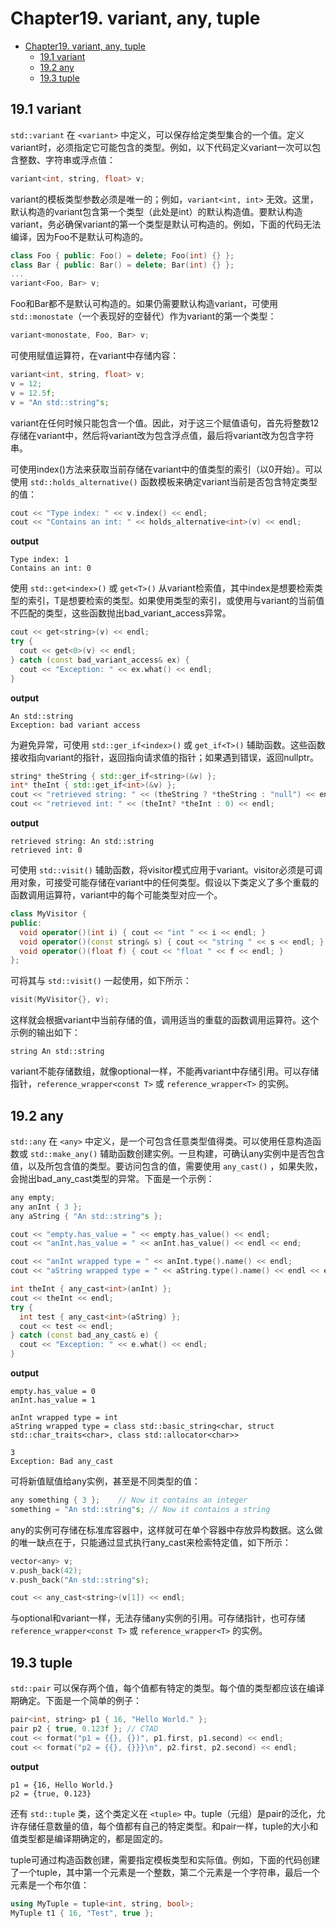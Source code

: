 # Chapter19. variant, any, tuple

- [Chapter19. variant, any, tuple](#chapter19-variant-any-tuple)
  - [19.1 variant](#191-variant)
  - [19.2 any](#192-any)
  - [19.3 tuple](#193-tuple)

## 19.1 variant

`std::variant` 在 `<variant>` 中定义，可以保存给定类型集合的一个值。定义variant时，必须指定它可能包含的类型。例如，以下代码定义variant一次可以包含整数、字符串或浮点值：

```cpp
variant<int, string, float> v;
``` 

variant的模板类型参数必须是唯一的；例如，`variant<int, int>` 无效。这里，默认构造的variant包含第一个类型（此处是int）的默认构造值。要默认构造variant，务必确保variant的第一个类型是默认可构造的。例如，下面的代码无法编译，因为Foo不是默认可构造的。

```cpp
class Foo { public: Foo() = delete; Foo(int) {} };
class Bar { public: Bar() = delete; Bar(int) {} };
...
variant<Foo, Bar> v;
```

Foo和Bar都不是默认可构造的。如果仍需要默认构造variant，可使用 `std::monostate`（一个表现好的空替代）作为variant的第一个类型：

```cpp
variant<monostate, Foo, Bar> v;
```

可使用赋值运算符，在variant中存储内容：

```cpp
variant<int, string, float> v;
v = 12;
v = 12.5f;
v = "An std::string"s;
```

variant在任何时候只能包含一个值。因此，对于这三个赋值语句，首先将整数12存储在variant中，然后将variant改为包含浮点值，最后将variant改为包含字符串。

可使用index()方法来获取当前存储在variant中的值类型的索引（以0开始）。可以使用 `std::holds_alternative()` 函数模板来确定variant当前是否包含特定类型的值：

```cpp
cout << "Type index: " << v.index() << endl;
cout << "Contains an int: " << holds_alternative<int>(v) << endl; 
```

**output**

```
Type index: 1
Contains an int: 0
```

使用 `std::get<index>()` 或 `get<T>()` 从variant检索值，其中index是想要检索类型的索引，T是想要检索的类型。如果使用类型的索引，或使用与variant的当前值不匹配的类型，这些函数抛出bad_variant_access异常。

```cpp
cout << get<string>(v) << endl;
try {
  cout << get<0>(v) << endl;
} catch (const bad_variant_access& ex) {
  cout << "Exception: " << ex.what() << endl;
}
```

**output**

```
An std::string
Exception: bad variant access
```

为避免异常，可使用 `std::ger_if<index>()` 或 `get_if<T>()` 辅助函数。这些函数接收指向variant的指针，返回指向请求值的指针；如果遇到错误，返回nullptr。

```cpp
string* theString { std::ger_if<string>(&v) };
int* theInt { std::get_if<int>(&v) };
cout << "retrieved string: " << (theString ? *theString : "null") << endl;
cout << "retrieved int: " << (theInt? *theInt : 0) << endl;
```

**output**

```
retrieved string: An std::string
retrieved int: 0
```

可使用 `std::visit()` 辅助函数，将visitor模式应用于variant。visitor必须是可调用对象，可接受可能存储在variant中的任何类型。假设以下类定义了多个重载的函数调用运算符，variant中的每个可能类型对应一个。

```cpp
class MyVisitor {
public:
  void operator()(int i) { cout << "int " << i << endl; }
  void operator()(const string& s) { cout << "string " << s << endl; }
  void operator()(float f) { cout << "float " << f << endl; }
};
```

可将其与 `std::visit()` 一起使用，如下所示：

```cpp
visit(MyVisitor{}, v);
```

这样就会根据variant中当前存储的值，调用适当的重载的函数调用运算符。这个示例的输出如下：

```
string An std::string
```

variant不能存储数组，就像optional一样，不能再variant中存储引用。可以存储指针，`reference_wrapper<const T>` 或 `reference_wrapper<T>` 的实例。

## 19.2 any

`std::any` 在 `<any>` 中定义，是一个可包含任意类型值得类。可以使用任意构造函数或 `std::make_any()` 辅助函数创建实例。一旦构建，可确认any实例中是否包含值，以及所包含值的类型。要访问包含的值，需要使用 `any_cast()` ，如果失败，会抛出bad_any_cast类型的异常。下面是一个示例：

```cpp
any empty;
any anInt { 3 };
any aString { "An std::string"s };

cout << "empty.has_value = " << empty.has_value() << endl;
cout << "anInt.has_value = " << anInt.has_value() << endl << end;

cout << "anInt wrapped type = " << anInt.type().name() << endl;
cout << "aString wrapped type = " << aString.type().name() << endl << endl;

int theInt { any_cast<int>(anInt) };
cout << theInt << endl;
try {
  int test { any_cast<int>(aString) };
  cout << test << endl;
} catch (const bad_any_cast& e) { 
  cout << "Exception: " << e.what() << endl;
}
```

**output**

```
empty.has_value = 0
anInt.has_value = 1

anInt wrapped type = int
aString wrapped type = class std::basic_string<char, struct std::char_traits<char>, class std::allocator<char>>

3
Exception: Bad any_cast
```

可将新值赋值给any实例，甚至是不同类型的值：

```cpp
any something { 3 };    // Now it contains an integer
something = "An std::string"s; // Now it contains a string 
```

any的实例可存储在标准库容器中，这样就可在单个容器中存放异构数据。这么做的唯一缺点在于，只能通过显式执行any_cast来检索特定值，如下所示：

```cpp
vector<any> v;
v.push_back(42);
v.push_back("An std::string"s); 

cout << any_cast<string>(v[1]) << endl;
```

与optional和variant一样，无法存储any实例的引用。可存储指针，也可存储`reference_wrapper<const T>` 或 `reference_wrapper<T>` 的实例。

## 19.3 tuple

`std::pair` 可以保存两个值，每个值都有特定的类型。每个值的类型都应该在编译期确定。下面是一个简单的例子：

```cpp
pair<int, string> p1 { 16, "Hello World." };
pair p2 { true, 0.123f }; // CTAD
cout << format("p1 = {{}, {})", p1.first, p1.second) << endl;
cout << format("p2 = {{}, {}}}\n", p2.first, p2.second) << endl;
```

**output**

```
p1 = {16, Hello World.} 	
p2 = {true, 0.123}
```

还有 `std::tuple` 类，这个类定义在 `<tuple>` 中。tuple（元组）是pair的泛化，允许存储任意数量的值，每个值都有自己的特定类型。和pair一样，tuple的大小和值类型都是编译期确定的，都是固定的。

tuple可通过构造函数创建，需要指定模板类型和实际值。例如，下面的代码创建了一个tuple，其中第一个元素是一个整数，第二个元素是一个字符串，最后一个元素是一个布尔值：

```cpp
using MyTuple = tuple<int, string, bool>; 
MyTuple t1 { 16, "Test", true };
```

